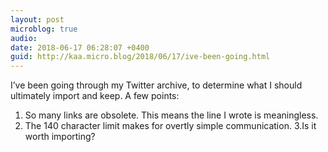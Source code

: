 ```yaml
---
layout: post
microblog: true
audio: 
date: 2018-06-17 06:28:07 +0400
guid: http://kaa.micro.blog/2018/06/17/ive-been-going.html
---
```

I’ve been going through my Twitter archive, to determine what I should ultimately import and keep. A few points:

1. So many links are obsolete. This means the line I wrote is meaningless.
2. The 140 character limit makes for overtly simple communication.
3.Is it worth importing?
